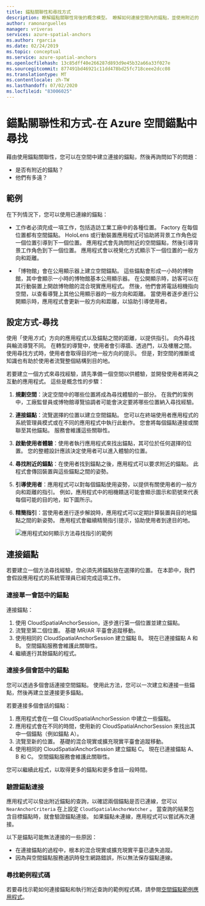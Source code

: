 ```yaml
---
title: 錨點關聯性和尋找方式
description: 瞭解錨點關聯性背後的概念模型。 瞭解如何連接空間內的錨點，並使用附近的 API 來達成尋找案例。
author: ramonarguelles
manager: vriveras
services: azure-spatial-anchors
ms.author: rgarcia
ms.date: 02/24/2019
ms.topic: conceptual
ms.service: azure-spatial-anchors
ms.openlocfilehash: 13c85dff40e266287d893d9e45b32a66a33f027e
ms.sourcegitcommit: 877491bd46921c11dd478bd25fc718ceee2dcc08
ms.translationtype: MT
ms.contentlocale: zh-TW
ms.lasthandoff: 07/02/2020
ms.locfileid: "83006025"
---
```

# <a name="anchor-relationships-and-way-finding-in-azure-spatial-anchors"></a>錨點關聯性和方式-在 Azure 空間錨點中尋找

藉由使用錨點關聯性，您可以在空間中建立連接的錨點，然後再詢問如下的問題：

* 是否有附近的錨點？
* 他們有多遠？

## <a name="examples"></a>範例

在下列情況下，您可以使用已連線的錨點：

* 工作者必須完成一項工作，包括造訪工業工廠中的各種位置。 Factory 在每個位置都有空間錨點。 HoloLens 或行動裝置應用程式可協助將背景工作角色從一個位置引導到下一個位置。 應用程式會先詢問附近的空間錨點，然後引導背景工作角色到下一個位置。 應用程式會以視覺化方式顯示下一個位置的一般方向和距離。

* 「博物館」會在公用顯示器上建立空間錨點。 這些錨點會形成一小時的博物館，其中會顯示一小時的博物館基本公用顯示器。 在公開顯示時，訪客可以在其行動裝置上開啟博物館的混合現實應用程式。 然後，他們會將電話相機指向空間，以查看導覽上其他公用顯示器的一般方向和距離。 當使用者逐步進行公開顯示時，應用程式會更新一般方向和距離，以協助引導使用者。

## <a name="set-up-way-finding"></a>設定方式-尋找

使用「使用*方式*」方向的應用程式以及錨點之間的距離，以提供指引。 向外尋找與輪流導覽不同。 在轉型的導覽中，使用者會引導牆、透過門，以及樓層之間。 使用尋找方式時，使用者會取得目的地一般方向的提示。 但是，對空間的推斷或知識也有助於使用者流覽整個結構到目的地。

若要建立一個方式來尋找經驗，請先準備一個空間以供體驗，並開發使用者將與之互動的應用程式。 這些是概念性的步驟：

1. **規劃空間**：決定空間中的哪些位置將成為尋找體驗的一部分。 在我們的案例中，工廠監督員或博物館導覽協調者可能會決定要將哪些位置納入尋找經驗。
2. **連接錨點**：流覽選擇的位置以建立空間錨點。 您可以在終端使用者應用程式的系統管理員模式或在不同的應用程式中執行此動作。 您會將每個錨點連接或關聯至其他錨點。 服務會維護這些關聯性。
3. **啟動使用者體驗**：使用者執行應用程式來找出錨點，其可位於任何選擇的位置。 您的整體設計應該決定使用者可以進入體驗的位置。
4. **尋找附近的錨點**：在使用者找到錨點之後，應用程式可以要求附近的錨點。 此程式會傳回裝置與這些錨點之間的姿勢。
5. **引導使用者**：應用程式可以對每個錨點使用姿勢，以提供有關使用者的一般方向和距離的指引。 例如，應用程式中的相機饋送可能會顯示圖示和箭號來代表每個可能的目的地，如下圖所示。
6. **精簡指引**：當使用者進行逐步解說時，應用程式可以定期計算裝置與目的地錨點之間的新姿勢。 應用程式會繼續精簡指引提示，協助使用者到達目的地。

    ![應用程式如何顯示方法尋找指引的範例](./media/meeting-spot.png)

## <a name="connect-anchors"></a>連接錨點

若要建立一個方法尋找經驗，您必須先將錨點放在選擇的位置。 在本節中，我們會假設應用程式的系統管理員已經完成這項工作。

### <a name="connect-anchors-in-a-single-session"></a>連接單一會話中的錨點

連接錨點：

1. 使用 CloudSpatialAnchorSession，逐步進行第一個位置並建立錨點。
2. 流覽至第二個位置。 基礎 MR/AR 平臺會追蹤移動。
3. 使用相同的 CloudSpatialAnchorSession 建立錨點 B。 現在已連接錨點 A 和 B。 空間錨點服務會維護此關聯性。
4. 繼續進行其餘錨點的程式。

### <a name="connect-anchors-in-multiple-sessions"></a>連接多個會話中的錨點

您可以透過多個會話連接空間錨點。 使用此方法，您可以一次建立和連接一些錨點，然後再建立並連接更多錨點。

若要連接多個會話的錨點：

1. 應用程式會在一個 CloudSpatialAnchorSession 中建立一些錨點。
2. 應用程式會在不同的時間，使用新的 CloudSpatialAnchorSession 來找出其中一個錨點（例如錨點 A）。
3. 流覽至新的位置。 基礎的混合現實或擴充現實平臺會追蹤移動。
4. 使用相同的 CloudSpatialAnchorSession 建立錨點 C。 現在已連接錨點 A、B 和 C。 空間錨點服務會維護此關聯性。

您可以繼續此程式，以取得更多的錨點和更多會話一段時間。

### <a name="verify-anchor-connections"></a>驗證錨點連接

應用程式可以發出附近錨點的查詢，以確認兩個錨點是否已連線，您可以 `NearAnchorCriteria` 在上設定 `CloudSpatialAnchorWatcher` 。 當查詢的結果包含目標錨點時，就會驗證錨點連接。 如果錨點未連線，應用程式可以嘗試再次連接。

以下是錨點可能無法連接的一些原因：

* 在連接錨點的過程中，根本的混合現實或擴充現實平臺已遺失追蹤。
* 因為與空間錨點服務通訊時發生網路錯誤，所以無法保存錨點連線。

### <a name="find-sample-code"></a>尋找範例程式碼

若要尋找示範如何連接錨點和執行附近查詢的範例程式碼，請參閱[空間錨點範例應用程式](https://github.com/Azure/azure-spatial-anchors-samples)。
